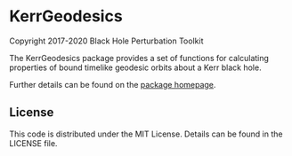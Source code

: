 # KerrGeodesics

Copyright 2017-2020 Black Hole Perturbation Toolkit

The KerrGeodesics package provides a set of functions for calculating
properties of bound timelike geodesic orbits about a Kerr black hole.

Further details can be found on the [package homepage](https://bhptoolkit.org/KerrGeodesics).

## License

This code is distributed under the MIT License. Details can
be found in the LICENSE file.
